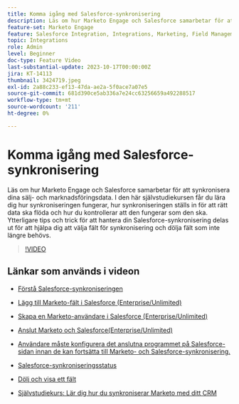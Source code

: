 ```yaml
---
title: Komma igång med Salesforce-synkronisering
description: Läs om hur Marketo Engage och Salesforce samarbetar för att synkronisera dina sälj- och marknadsföringsdata. I den här självstudiekursen får du lära dig hur synkroniseringen fungerar, hur synkroniseringen ställs in för att rätt data ska flöda och hur du kontrollerar att den fungerar som den ska.
feature-set: Marketo Engage
feature: Salesforce Integration, Integrations, Marketing, Field Management, Administration
topic: Integrations
role: Admin
level: Beginner
doc-type: Feature Video
last-substantial-update: 2023-10-17T00:00:00Z
jira: KT-14113
thumbnail: 3424719.jpeg
exl-id: 2a88c233-ef13-47da-ae2a-5f0ace7a07e5
source-git-commit: 681d390ce5ab336a7e24cc63256659a492288517
workflow-type: tm+mt
source-wordcount: '211'
ht-degree: 0%

---
```


# Komma igång med Salesforce-synkronisering

Läs om hur Marketo Engage och Salesforce samarbetar för att synkronisera dina sälj- och marknadsföringsdata. I den här självstudiekursen får du lära dig hur synkroniseringen fungerar, hur synkroniseringen ställs in för att rätt data ska flöda och hur du kontrollerar att den fungerar som den ska. Ytterligare tips och trick för att hantera din Salesforce-synkronisering delas ut för att hjälpa dig att välja fält för synkronisering och dölja fält som inte längre behövs.

>[!VIDEO](https://video.tv.adobe.com/v/3424719/?learn=on)

## Länkar som används i videon

* [Förstå Salesforce-synkroniseringen](https://experienceleague.adobe.com/docs/marketo/using/product-docs/crm-sync/salesforce-sync/understanding-the-salesforce-sync.html)

* [Lägg till Marketo-fält i Salesforce (Enterprise/Unlimited)](https://experienceleague.adobe.com/docs/marketo/using/product-docs/crm-sync/salesforce-sync/setup/enterprise-unlimited-edition/step-1-of-3-add-marketo-fields-to-salesforce-enterprise-unlimited.html)

* [Skapa en Marketo-användare i Salesforce (Enterprise/Unlimited)](https://experienceleague.adobe.com/docs/marketo/using/product-docs/crm-sync/salesforce-sync/setup/enterprise-unlimited-edition/step-2-of-3-create-a-salesforce-user-for-marketo-enterprise-unlimited.html)

* [Anslut Marketo och Salesforce(Enterprise/Unlimited)](https://experienceleague.adobe.com/docs/marketo/using/product-docs/crm-sync/salesforce-sync/setup/enterprise-unlimited-edition/step-3-of-3-connect-marketo-and-salesforce-enterprise-unlimited.html)

* [Användare måste konfigurera det anslutna programmet på Salesforce-sidan innan de kan fortsätta till Marketo- och Salesforce-synkronisering.](https://experienceleague.adobe.com/docs/marketo/using/product-docs/crm-sync/salesforce-sync/log-in-using-oauth-2-0.html)

* [Salesforce-synkroniseringsstatus](https://experienceleague.adobe.com/docs/marketo/using/product-docs/crm-sync/salesforce-sync/salesforce-sync-status.html)

* [Dölj och visa ett fält](https://experienceleague.adobe.com/docs/marketo/using/product-docs/administration/field-management/hide-and-unhide-a-field.html)

* [Självstudiekurs: Lär dig hur du synkroniserar Marketo med ditt CRM](https://experienceleague.adobe.com/docs/marketo-learn/tutorials/lead-and-data-management/crm-sync-learn.html)
